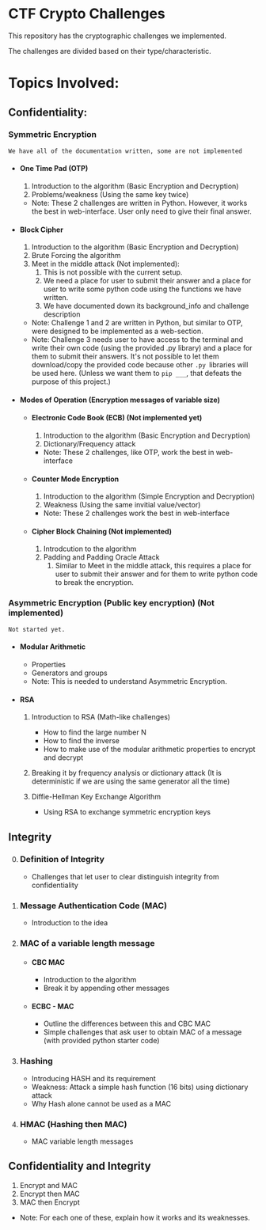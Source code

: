 # CTF Crypto Challenges

This repository has the cryptographic challenges we implemented.

The challenges are divided based on their type/characteristic.

# Topics Involved:

## Confidentiality:

### Symmetric Encryption 
    We have all of the documentation written, some are not implemented
- #### One Time Pad (OTP)
  1. Introduction to the algorithm (Basic Encryption and Decryption)
  2. Problems/weakness (Using the same key twice)
  - Note: These 2 challenges are written in Python. However, it works the best in web-interface. User only need to give their final answer.

- #### Block Cipher
  1. Introduction to the algorithm (Basic Encryption and Decryption)
  2. Brute Forcing the algorithm
  3. Meet in the middle attack (Not implemented):
     1. This is not possible with the current setup.
     2. We need a place for user to submit their answer and a place for user to write some python code using the functions we have written.
     3. We have documented down its background_info and challenge description
  - Note: Challenge 1 and 2 are written in Python, but similar to OTP, were designed to be implemented as a web-section.
  - Note: Challenge 3 needs user to have access to the terminal and write their own code (using the provided .py library) and a place for them to submit their answers. It's not possible to let them download/copy the provided code because other `.py `libraries will be used here. (Unless we want them to `pip ___`, that defeats the purpose of this project.)

- #### Modes of Operation (Encryption messages of variable size)
  - #### Electronic Code Book (ECB) (Not implemented yet)
    1. Introduction to the algorithm (Basic Encryption and Decryption)
    2. Dictionary/Frequency attack
    - Note: These 2 challenges, like OTP, work the best in web-interface

  - #### Counter Mode Encryption
    1. Introduction to the algorithm (Simple Encryption and Decryption)
    2. Weakness (Using the same invitial value/vector)
    - Note: These 2 challenges work the best in web-interface

  - #### Cipher Block Chaining (Not implemented)
    1. Introdcution to the algorithm
    2. Padding and Padding Oracle Attack
        1. Similar to Meet in the middle attack, this requires a place for user to submit their answer and for them to write python code to break the encryption.
    
### Asymmetric Encryption (Public key encryption) (Not implemented)
    Not started yet.

- #### Modular Arithmetic
  - Properties
  - Generators and groups
  - Note: This is needed to understand Asymmetric Encryption.

- #### RSA
  1. Introduction to RSA (Math-like challenges)
     - How to find the large number N
     - How to find the inverse
     - How to make use of the modular arithmetic properties to encrypt and decrypt
  2. Breaking it by frequency analysis or dictionary attack (It is deterministic if we are using the same generator all the time)

  3. Diffie-Hellman Key Exchange Algorithm
     - Using RSA to exchange symmetric encryption keys


## Integrity
  0. ### Definition of Integrity
     - Challenges that let user to clear distinguish integrity from confidentiality  

  1. ### Message Authentication Code (MAC)
     - Introduction to the idea
  
  2. ### MAC of a variable length message
     - #### CBC MAC
       - Introduction to the algorithm
       - Break it by appending other messages

     - #### ECBC - MAC
       - Outline the differences between this and CBC MAC
       - Simple challenges that ask user to obtain MAC of a message (with provided python starter code)
  
  3. ### Hashing
      - Introducing HASH and its requirement
      - Weakness: Attack a simple hash function (16 bits) using dictionary attack
      - Why Hash alone cannot be used as a MAC

  4. ### HMAC (Hashing then MAC)
     - MAC variable length messages


## Confidentiality and Integrity
  1. Encrypt and MAC
  2. Encrypt then MAC
  3. MAC then Encrypt
  - Note: For each one of these, explain how it works and its weaknesses. 